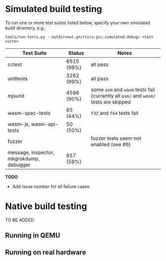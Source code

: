 # Simulated build testing

To run one or more test suites listed below, specify your own simulated build directory, e.g.,
```
tools/run-tests.py --outdir=out.gn/riscv.gcc.simulated.debug/ <test suite>
```

| Test Suite | Status | Notes |
| - | - | - |
| cctest | 6515 (99%) | all pass |
| unittests | 3282 (99%) | all pass |
| mjsunit | 4598 (90%) | some `asm` and `wasm` tests fail (currently all `asm/` and `wasm/` tests are skipped|
| wasm-spec-tests | 85 (44%) | `f32` and `f64` tests fail |
| wasm-js, wasm-api-tests | 50 (50%) |  |
| fuzzer | | fuzzer tests seem not enabled (see #6)|
| message, inspector, mkgrokdump, debugger | 857 (59%) |  |

**TODO**
- Add issue number for all failure cases

# Native build testing

TO BE ADDED

## Running in QEMU

## Running on real hardware 